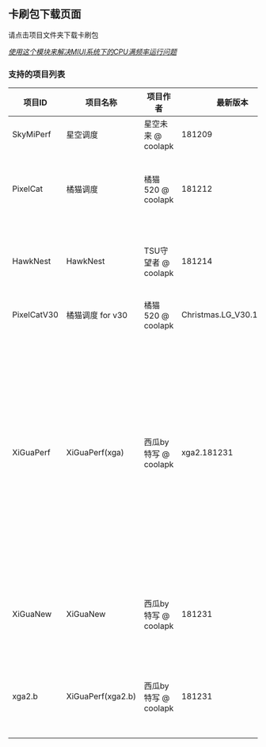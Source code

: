 ## 卡刷包下载页面
请点击项目文件夹下载卡刷包

[*使用这个模块来解决MIUI系统下的CPU满频率运行问题*](./miuiPerfRemover.zip)

### 支持的项目列表
| 项目ID | 项目名称 | 项目作者 | 最新版本 | 支持的SoC |
|-|-|-|-|-|
|SkyMiPerf|星空调度|星空未来 @ coolapk|181209|sd_835|
|PixelCat|橘猫调度|橘猫520 @ coolapk|181212|exynos_8895 exynos_9810 sd_636 sd_660 sd_820 sd_821 sd_835|
|HawkNest|HawkNest|TSU守望者 @ coolapk|181214|helio_p10 helio_x10 sd_410 sd_650 sd_660 sd_810 sd_820|
|PixelCatV30|橘猫调度 for v30|橘猫520 @ coolapk|Christmas.LG_V30.181225|sd_835|
|XiGuaPerf|XiGuaPerf(xga)|西瓜by特写 @ coolapk|xga2.181231|exynos_8890 exynos_8895 kirin_650 mt6750 sd_400 sd_410 sd_425 sd_430 sd_435 sd_450 sd_615 sd_616 sd_625 sd_630 sd_636 sd_650 sd_653 sd_660 sd_801 sd_808 sd_810 sd_820 sd_821 sd_835|
|XiGuaNew|XiGuaNew|西瓜by特写 @ coolapk|181231|sd_430 sd_625 sd_630 sd_636 sd_650 sd_660 sd_821 sd_835|
|xga2.b|XiGuaPerf(xga2.b)|西瓜by特写 @ coolapk|181231|sd_400 sd_435 sd_625 sd_650 sd_653 sd_660 sd_801 sd_835|
